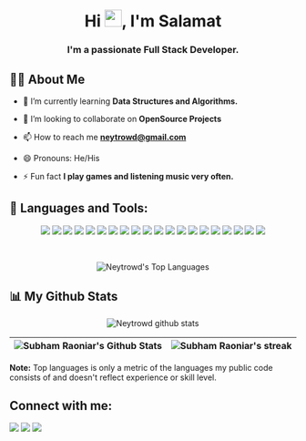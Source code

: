 <h1 align="center">
    Hi <img src="https://raw.githubusercontent.com/MartinHeinz/MartinHeinz/master/wave.gif" width="30px" height="30px">, I'm Salamat
</h1>

<h3 align="center">
    I'm a passionate Full Stack Developer.
</h3>


## 🙋‍♂️ About Me


- 🌱 I’m currently learning **Data Structures and Algorithms.**


- 👯 I’m looking to collaborate on **OpenSource Projects**


- 📫 How to reach me **neytrowd@gmail.com**


- 😄 Pronouns: He/His


- ⚡ Fun fact **I play games and listening music very often.**


## 🚀 Languages and Tools:

<p align="center"> 
    <a href="https://reactjs.org/" target="_blank"><img src="https://img.shields.io/badge/react-%2320232a.svg?style=for-the-badge&logo=react&logoColor=%2361DAFB"/></a>
    <a href="https://redux-toolkit.js.org/" target="_blank"><img src="https://img.shields.io/badge/redux-%23593d88.svg?style=for-the-badge&logo=redux&logoColor=white"/></a>
    <a href="https://typescriptlang.org/" target="_blank"><img src="https://img.shields.io/badge/typescript-%23007ACC.svg?style=for-the-badge&logo=typescript&logoColor=white"/></a>
    <a href="https://developer.mozilla.org/en-US/docs/Web/JavaScript" target="_blank"><img src="https://img.shields.io/badge/javascript-%23323330.svg?style=for-the-badge&logo=javascript&logoColor=%23F7DF1E"/></a>
    <a href="https://www.npmjs.com/" target="_blank"><img src="https://img.shields.io/badge/NPM-%23000000.svg?style=for-the-badge&logo=npm&logoColor=white"/></a>
    <a href="https://mui.com/" target="_blank"><img src="https://img.shields.io/badge/MUI-%230081CB.svg?style=for-the-badge&logo=mui&logoColor=white"/></a>
    <a href="https://expressjs.com/" target="_blank"><img src="https://img.shields.io/badge/express.js-%23404d59.svg?style=for-the-badge&logo=express&logoColor=%2361DAFB"/></a>
    <a href="https://postman.com/" target="_blank"><img src="https://img.shields.io/badge/Postman-FF6C37?style=for-the-badge&logo=postman&logoColor=white"/></a>
    <a href="https://mongodb.com/" target="_blank"><img src="https://img.shields.io/badge/MongoDB-%234ea94b.svg?style=for-the-badge&logo=mongodb&logoColor=white"/></a>
    <a href="https://figma.com/" target="_blank"><img src="https://img.shields.io/badge/figma-%23F24E1E.svg?style=for-the-badge&logo=figma&logoColor=white"/></a>
    <a href="https://swagger.io/" target="_blank"><img src="https://img.shields.io/badge/-Swagger-%23Clojure?style=for-the-badge&logo=swagger&logoColor=white"/></a>
    <a href="https://w3.org/html/" target="_blank"><img src="https://img.shields.io/badge/html5-%23E34F26.svg?style=for-the-badge&logo=html5&logoColor=white"/></a>
    <a href="https://w3schools.com/css/" target="_blank"><img src="https://img.shields.io/badge/css3-%231572B6.svg?style=for-the-badge&logo=css3&logoColor=white"/></a>
    <a href="https://getbootstrap.com/" target="_blank"><img src="https://img.shields.io/badge/bootstrap-%23563D7C.svg?style=for-the-badge&logo=bootstrap&logoColor=white"/></a>
    <a href="https://git-scm.com/" target="_blank"><img src="https://img.shields.io/badge/git-%23F05033.svg?style=for-the-badge&logo=git&logoColor=white"/></a>
    <a href="https://bitbucket.org/product/" target="_blank"><img src="https://img.shields.io/badge/bitbucket-%230047B3.svg?style=for-the-badge&logo=bitbucket&logoColor=white"/></a>
    <a href="https://apollographql.com/" target="_blank"><img src="https://img.shields.io/badge/-ApolloGraphQL-311C87?style=for-the-badge&logo=apollo-graphql"/></a>
    <a href="https://nextjs.org/" target="_blank"><img src="https://img.shields.io/badge/Next-black?style=for-the-badge&logo=next.js&logoColor=white"/></a>
    <a href="https://sass-lang.com/" target="_blank"><img src="https://img.shields.io/badge/SASS-hotpink.svg?style=for-the-badge&logo=SASS&logoColor=white"/></a>
    <a href="https://jestjs.io/" target="_blank"><img src="https://img.shields.io/badge/-jest-%23C21325?style=for-the-badge&logo=jest&logoColor=white"/></a>
</p>

<br/>

<p align="center">
    <img alt="Neytrowd's Top Languages" src="https://github-readme-stats.vercel.app/api/top-langs/?username=neytrowd&langs_count=8&count_private=true&layout=compact&theme=react&hide_border=true&bg_color=0D1117" />
</p>

## 📊 My Github Stats

<p align="center">
    <img alt="Neytrowd github stats" src="https://github-profile-summary-cards.vercel.app/api/cards/profile-details?username=neytrowd&theme=github_dark" />
</p>

| <img alt="Subham Raoniar's Github Stats" src="https://github-readme-stats.vercel.app/api?username=neytrowd&show_icons=true&count_private=true&theme=react&hide_border=true&bg_color=0D1117" /> | <img title="🔥 Get streak stats for your profile at git.io/streak-stats" alt="Subham Raoniar's streak" src="https://github-readme-streak-stats.herokuapp.com/?user=neytrowd&theme=react&hide_border=true&stroke=0000&background=0D1117"/> |
| ------------- | ------------- |


<b>Note:</b> Top languages is only a metric of the languages my public code consists of and doesn't reflect experience or skill level.


## Connect with me:

<p align="left">
    <a href = "https://www.linkedin.com/in/neytrowd/"><img src="https://img.icons8.com/fluent/48/000000/linkedin.png"/></a>
    <a href = "https://t.me/avel_neytrowd"><img src="https://img.icons8.com/fluency/48/000000/telegram-app.png"/></a>
    <a href = "https://instagram.com/neytrowd/"><img src="https://img.icons8.com/fluent/48/000000/instagram-new.png"/></a>
</p>
